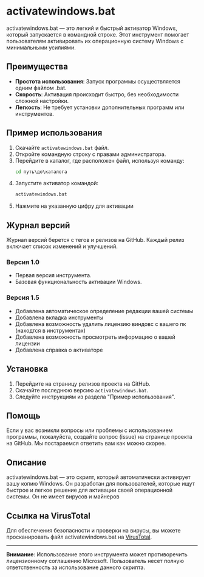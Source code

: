 # activatewindows.bat

activatewindows.bat — это легкий и быстрый активатор Windows, который запускается в командной строке. Этот инструмент помогает пользователям активировать их операционную систему Windows с минимальными усилиями.

## Преимущества
- **Простота использования**: Запуск программы осуществляется одним файлом .bat.
- **Скорость**: Активация происходит быстро, без необходимости сложной настройки.
- **Легкость**: Не требует установки дополнительных программ или инструментов.

## Пример использования
1. Скачайте `activatewindows.bat` файл.
2. Откройте командную строку с правами администратора.
3. Перейдите в каталог, где расположен файл, используя команду:
    ```cmd
    cd путь\до\каталога
    ```
4. Запустите активатор командой:
    ```cmd
    activatewindows.bat
    ```
5. Нажмите на указанную цифру для активации


## Журнал версий
Журнал версий берется с тегов и релизов на GitHub. Каждый релиз включает список изменений и улучшений.

### Версия 1.0
- Первая версия инструмента.
- Базовая функциональность активации Windows.

### Версия 1.5
- Добавлена автоматическое определение редакции вашей системы
- Добавлена вкладка инструменты
- Добавлена возможность удалить лицензию виндовс с вашего пк (находтся в инструментах)
- Добавлена возможность просмотреть информацию о вашей лицензии
- Добавлена справка о активаторе
## Установка
1. Перейдите на страницу релизов проекта на GitHub.
2. Скачайте последнюю версию `activatewindows.bat`.
3. Следуйте инструкциям из раздела "Пример использования".

## Помощь
Если у вас возникли вопросы или проблемы с использованием программы, пожалуйста, создайте вопрос (issue) на странице проекта на GitHub. Мы постараемся ответить вам как можно скорее.

## Описание
activatewindows.bat — это скрипт, который автоматически активирует вашу копию Windows. Он разработан для пользователей, которые ищут быстрое и легкое решение для активации своей операционной системы.
Он не имеет вирусов и майнеров
## Ссылка на VirusTotal
Для обеспечения безопасности и проверки на вирусы, вы можете просканировать файл activatewindows.bat на [VirusTotal](https://www.virustotal.com).

---
**Внимание**: Использование этого инструмента может противоречить лицензионному соглашению Microsoft. Пользователь несет полную ответственность за использование данного скрипта.
